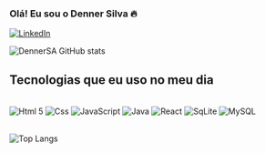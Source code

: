 ### Olá! Eu sou o Denner Silva 🔥


[![LinkedIn](https://img.shields.io/badge/LinkedIn-0077B5?style=for-the-badge&logo=linkedin&logoColor=white)](https://www.linkedin.com/in/denner-silva-3636931b7/)

![DennerSA GitHub stats](https://github-readme-stats.vercel.app/api?username=DennerSA&show_icons=true&theme=radical)


## Tecnologias que eu uso no meu dia

<div style= "display: inline_block"><br/>
    <img aling="cemter" alt="Html 5" src="https://img.shields.io/badge/HTML5-E34F26?style=for-the-badge&logo=html5&logoColor=white">
    <img aling="cemter" alt="Css" src="https://img.shields.io/badge/CSS3-1572B6?style=for-the-badge&logo=css3&logoColor=white">
    <img aling="cemter" alt="JavaScript" src="https://img.shields.io/badge/JavaScript-F7DF1E?style=for-the-badge&logo=javascript&logoColor=black">
    <img aling="cemter" alt="Java" src="https://img.shields.io/badge/Java-ED8B00?style=for-the-badge&logo=openjdk&logoColor=white">
    <img aling="cemter" alt="React" src="https://img.shields.io/badge/React-20232A?style=for-the-badge&logo=react&logoColor=61DAFB">
    <img aling="cemter" alt="SqLite" src="https://img.shields.io/badge/SQLite-07405E?style=for-the-badge&logo=sqlite&logoColor=white">
    <img aling="cemter" alt="MySQL" src="https://img.shields.io/badge/MySQL-00000F?style=for-the-badge&logo=mysql&logoColor=white">
</div>
<br/>

![Top Langs](https://github-readme-stats.vercel.app/api/top-langs/?username=DennerSA&langs_count=8)


